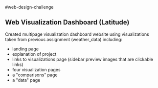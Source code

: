 #web-design-challenge 

## Web Visualization Dashboard (Latitude)

Created multipage visualization dashboard website using visualizations taken from previous assignment (weather_data) including:
- landing page
- explanation of project
- links to visualizations page (sidebar preview images that are clickable links)
- four visualization pages
- a "comparisons" page
- a "data" page 

